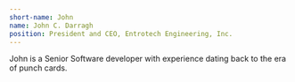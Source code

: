 ```yaml
---
short-name: John
name: John C. Darragh
position: President and CEO, Entrotech Engineering, Inc.
---
```


John is a Senior Software developer with experience dating back
to the era of punch cards.
